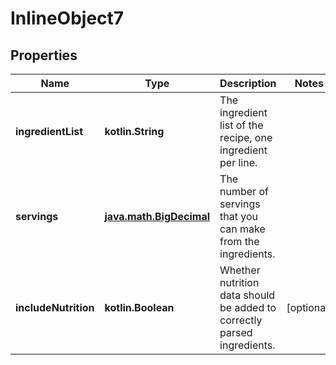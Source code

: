 
# InlineObject7

## Properties
Name | Type | Description | Notes
------------ | ------------- | ------------- | -------------
**ingredientList** | **kotlin.String** | The ingredient list of the recipe, one ingredient per line. | 
**servings** | [**java.math.BigDecimal**](java.math.BigDecimal.md) | The number of servings that you can make from the ingredients. | 
**includeNutrition** | **kotlin.Boolean** | Whether nutrition data should be added to correctly parsed ingredients. |  [optional]



